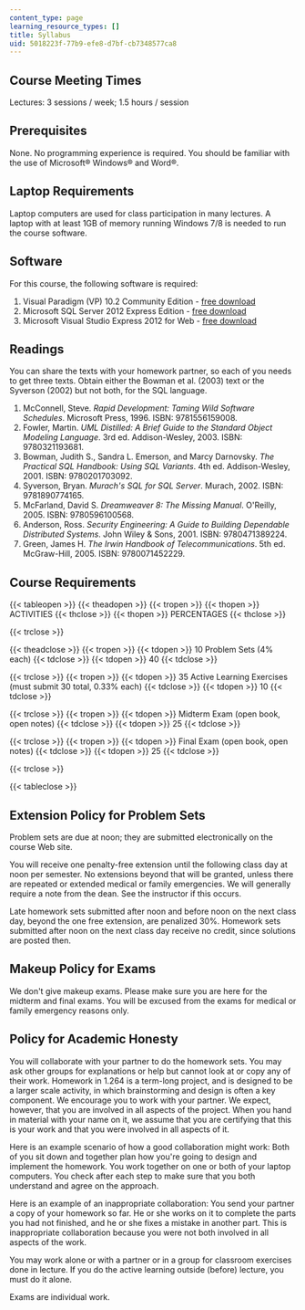 ```yaml
---
content_type: page
learning_resource_types: []
title: Syllabus
uid: 5018223f-77b9-efe8-d7bf-cb7348577ca8
---
```


Course Meeting Times
--------------------

Lectures: 3 sessions / week; 1.5 hours / session

Prerequisites
-------------

None. No programming experience is required. You should be familiar with the use of Microsoft® Windows® and Word®.

Laptop Requirements
-------------------

Laptop computers are used for class participation in many lectures. A laptop with at least 1GB of memory running Windows 7/8 is needed to run the course software.

Software
--------

For this course, the following software is required:

1.  Visual Paradigm (VP) 10.2 Community Edition - [free download](http://www.visual-paradigm.com/download/vpuml.jsp?edition=ce)
2.  Microsoft SQL Server 2012 Express Edition - [free download](http://www.microsoft.com/en-us/download/details.aspx?id=29062)
3.  Microsoft Visual Studio Express 2012 for Web - [free download](https://www.microsoft.com/en-in/download/details.aspx?id=34675)

Readings
--------

You can share the texts with your homework partner, so each of you needs to get three texts. Obtain either the Bowman et al. (2003) text or the Syverson (2002) but not both, for the SQL language.

1.  McConnell, Steve. _Rapid Development: Taming Wild Software Schedules_. Microsoft Press, 1996. ISBN: 9781556159008.
2.  Fowler, Martin. _UML Distilled: A Brief Guide to the Standard Object Modeling Language_. 3rd ed. Addison-Wesley, 2003. ISBN: 9780321193681.
3.  Bowman, Judith S., Sandra L. Emerson, and Marcy Darnovsky. _The Practical SQL Handbook: Using SQL Variants_. 4th ed. Addison-Wesley, 2001. ISBN: 9780201703092.
4.  Syverson, Bryan. _Murach's SQL for SQL Server_. Murach, 2002. ISBN: 9781890774165.
5.  McFarland, David S. _Dreamweaver 8: The Missing Manual_. O'Reilly, 2005. ISBN: 9780596100568.
6.  Anderson, Ross. _Security Engineering: A Guide to Building Dependable Distributed Systems_. John Wiley & Sons, 2001. ISBN: 9780471389224.
7.  Green, James H. _The Irwin Handbook of Telecommunications_. 5th ed. McGraw-Hill, 2005. ISBN: 9780071452229.

Course Requirements
-------------------

{{< tableopen >}}
{{< theadopen >}}
{{< tropen >}}
{{< thopen >}}
ACTIVITIES
{{< thclose >}}
{{< thopen >}}
PERCENTAGES
{{< thclose >}}

{{< trclose >}}

{{< theadclose >}}
{{< tropen >}}
{{< tdopen >}}
10 Problem Sets (4% each)
{{< tdclose >}}
{{< tdopen >}}
40
{{< tdclose >}}

{{< trclose >}}
{{< tropen >}}
{{< tdopen >}}
35 Active Learning Exercises (must submit 30 total, 0.33% each)
{{< tdclose >}}
{{< tdopen >}}
10
{{< tdclose >}}

{{< trclose >}}
{{< tropen >}}
{{< tdopen >}}
Midterm Exam (open book, open notes)
{{< tdclose >}}
{{< tdopen >}}
25
{{< tdclose >}}

{{< trclose >}}
{{< tropen >}}
{{< tdopen >}}
Final Exam (open book, open notes)
{{< tdclose >}}
{{< tdopen >}}
25
{{< tdclose >}}

{{< trclose >}}

{{< tableclose >}}

Extension Policy for Problem Sets
---------------------------------

Problem sets are due at noon; they are submitted electronically on the course Web site.

You will receive one penalty-free extension until the following class day at noon per semester. No extensions beyond that will be granted, unless there are repeated or extended medical or family emergencies. We will generally require a note from the dean. See the instructor if this occurs.

Late homework sets submitted after noon and before noon on the next class day, beyond the one free extension, are penalized 30%. Homework sets submitted after noon on the next class day receive no credit, since solutions are posted then.

Makeup Policy for Exams
-----------------------

We don't give makeup exams. Please make sure you are here for the midterm and final exams. You will be excused from the exams for medical or family emergency reasons only.

Policy for Academic Honesty
---------------------------

You will collaborate with your partner to do the homework sets. You may ask other groups for explanations or help but cannot look at or copy any of their work. Homework in 1.264 is a term-long project, and is designed to be a larger scale activity, in which brainstorming and design is often a key component. We encourage you to work with your partner. We expect, however, that you are involved in all aspects of the project. When you hand in material with your name on it, we assume that you are certifying that this is your work and that you were involved in all aspects of it.

Here is an example scenario of how a good collaboration might work: Both of you sit down and together plan how you're going to design and implement the homework. You work together on one or both of your laptop computers. You check after each step to make sure that you both understand and agree on the approach.

Here is an example of an inappropriate collaboration: You send your partner a copy of your homework so far. He or she works on it to complete the parts you had not finished, and he or she fixes a mistake in another part. This is inappropriate collaboration because you were not both involved in all aspects of the work.

You may work alone or with a partner or in a group for classroom exercises done in lecture. If you do the active learning outside (before) lecture, you must do it alone.

Exams are individual work.